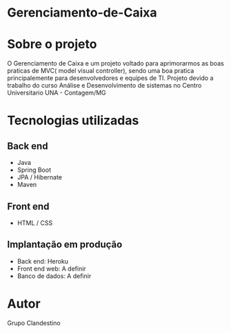 # Gerenciamento-de-Caixa

# Sobre o projeto

O Gerenciamento de Caixa e um projeto voltado para aprimorarmos as boas praticas de MVC( model visual controller), sendo uma boa pratica principalemente para desenvolvedores e equipes de TI.
Projeto devido a trabalho do curso Análise e Desenvolvimento de sistemas no Centro Universitario UNA - Contagem/MG


# Tecnologias utilizadas
## Back end
- Java
- Spring Boot
- JPA / Hibernate
- Maven
## Front end
- HTML / CSS 
## Implantação em produção
- Back end: Heroku
- Front end web: A definir
- Banco de dados: A definir

# Autor

Grupo Clandestino
